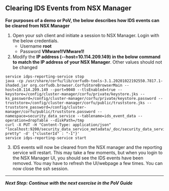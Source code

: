 
## Clearing IDS Events from NSX Manager
**For purposes of a demo or PoV, the below describes how IDS events can be cleared from NSX Manager**



1.	Open your ssh client and initiate a session to NSX Manager. Login with the below credentials. 
    * Username **root**
    * Password **VMware1!VMware1!**
2. Modify the **IP address (--host=10.114.209.149) in the below command to match the IP address of your NSX Manager**. Other values should not be changed
```console
service idps-reporting-service stop
java -cp /usr/share/corfu/lib/corfudb-tools-3.1.20201022192550.7817.1-shaded.jar org.corfudb.browser.CorfuStoreBrowserMain --host=10.114.209.149 --port=9040 --tlsEnabled=true --keystore=/config/cluster-manager/corfu/private/keystore.jks --ks_password=/config/cluster-manager/corfu/private/keystore.password --truststore=/config/cluster-manager/corfu/public/truststore.jks --truststore_password=/config/cluster-manager/corfu/public/truststore.password --namespace=security_data_service --tablename=ids_event_data --operation=dropTable --diskPath=/tmp
curl -X PUT -H "Content-Type: application/json" "localhost:9200/security_data_service_metadata/_doc/security_data_service?pretty" -d' {"clusterId" : "-1"}'
service idps-reporting-service start
```
3. IDS events will now be cleared from the NSX manager and the reporting service will restart. This may take a few moments, but when you login to the NSX Manager UI, you should see the IDS events have been removed. You may have to refresh the UI/webpage a few times. You can now close the ssh session. 
---

***Next Step: Continue with the next exercise in the PoV Guide***
